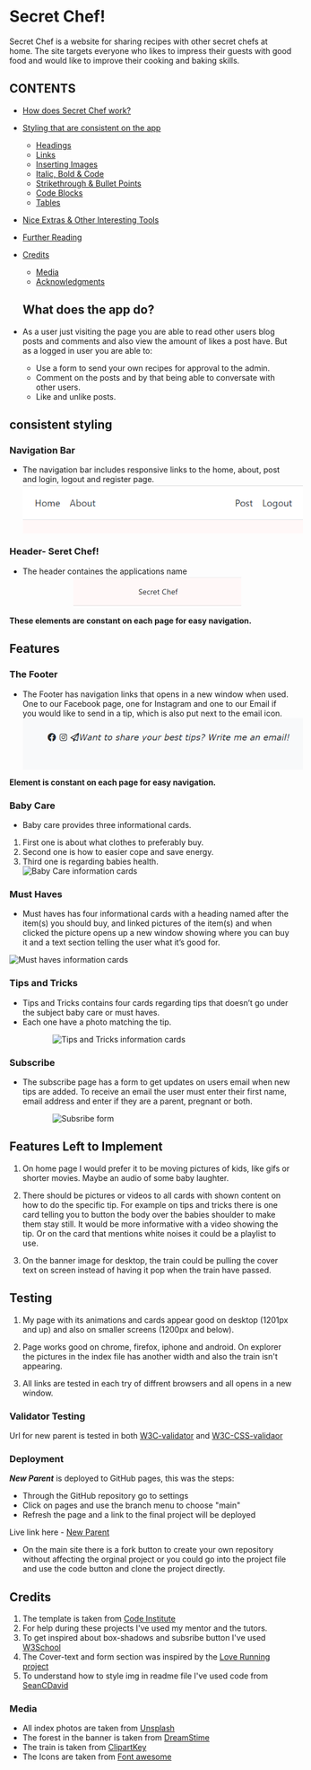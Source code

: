 # Secret Chef!

Secret Chef is a website for sharing recipes with other secret chefs at home. The site targets everyone who likes to impress their guests with good food and would like to improve their cooking and baking skills.

## CONTENTS

* [How does Secret Chef work?](#what-does-the-app-do)

* [Styling that are consistent on the app](#consistent-styling)
  * [Headings](#headings)
  * [Links](#links)
  * [Inserting Images](#inserting-images)
  * [Italic, Bold & Code](#italic-bold-and-code)
  * [Strikethrough & Bullet Points](#strikethrough--bullet-points)
  * [Code Blocks](#code-blocks)
  * [Tables](#tables)
* [Nice Extras & Other Interesting Tools](#nice-extras--other-interesting-tools)
* [Further Reading](#further-reading)
* [Credits](#credits)
  * [Media](#media)
  * [Acknowledgments](#acknowledgments)

  ## What does the app do?
* As a user just visiting the page you are able to read other users blog posts and comments and also view the amount of likes a post have. But as a logged in user you are able to:
   * Use a form to send your own recipes for approval to the admin.
   * Comment on the posts and by that being able to conversate with other users.
   * Like and unlike posts.

## consistent styling 

### Navigation Bar

* The navigation bar includes responsive links to the home, about, post and login, logout and register page. 
<img
  src="assets/images/navigation-bar.png"
  alt="The Navbar" 
  title="The Navbar"
  style="display: block; margin: 0 auto; max-width: 500px">
  
### Header- Seret Chef!

* The header containes the applications name 
<img
  src="assets/images/header.png"
  alt="The Header" 
  title="The Header"
  style="display: block; margin: 0 auto; max-width: 300px">

**These elements are constant on each page for easy navigation.**


## Features

### The Footer

* The Footer has navigation links that opens in a new window when used. One to our Facebook page, one for Instagram and one to our Email if you would like to send in a tip, which is also put next to the email icon.
<img
  src="assets/images/footer.PNG"
  alt="The Footer" 
  title="The Footer"
  style="display: block; margin: 0 auto; max-width: 500px">

**Element is constant on each page for easy navigation.**

### Baby Care

* Baby care provides three informational cards. 

1. First one is about what clothes to preferably buy. 
2. Second one is how to easier cope and save energy. 
3. Third one is regarding babies health.
<img
  src="assets/images/baby-care.PNG"
  alt="Baby Care information cards" 
  title="Baby Care information cards"
  style="display: block; margin: 0 auto; max-width: 500px">

### Must Haves

* Must haves has four informational cards with a heading named after the item(s) you should buy, and linked pictures of the item(s) and when clicked the picture opens up a new window showing where you can buy it and a text section telling the user what it’s good for.

<img
  src="assets/images/must-haves.PNG"
  alt="Must haves information cards" 
  title="Must Haves information cards"
  style="display: block; margin: 0 auto; max-width: 350x">

### Tips and Tricks 

* Tips and Tricks contains four cards regarding tips that doesn’t go under the subject baby care or must haves. 
* Each one have a photo matching the tip.

<img 
src="assets/images/tips-and-tricks.PNG" 
alt="Tips and Tricks information cards" 
title="Tips and Tricks information cards"
style="display: block; margin: 0 auto; max-width: 350px">

### Subscribe

* The subscribe page has a form to get updates on users email when new tips are added. To receive an email the user must enter their first name, email address and enter if they are a parent, pregnant or both.

<img 
src="assets/images/subscribe-form.PNG" 
alt="Subsribe form" 
title="Subsribe form"
style="display: block; margin: 0 auto; max-width: 350px">

## Features Left to Implement

1. On home page I would prefer it to be moving pictures of kids, like gifs or shorter movies. Maybe an audio of some baby laughter.

2. There should be pictures or videos to all cards with shown content on how to do the specific tip. For example on tips and tricks there is one card telling you to button the body over the babies shoulder to make them stay still. It would be more informative with a video showing the tip. Or on the card that mentions white noises it could be a playlist to use.

3. On the banner image for desktop, the train could be pulling the cover text on screen instead of having it pop when the train have passed.

## Testing

1. My page with its animations and cards appear good on desktop (1201px and up) and also on smaller screens (1200px and below). 

2. Page works good on chrome, firefox, iphone and android. On explorer the pictures in the index file has another width and also the train isn't appearing.

3. All links are tested in each try of diffrent browsers and all opens in a new window.

### Validator Testing

Url for new parent is tested in both [W3C-validator](https://validator.w3.org/) and [W3C-CSS-validaor](http://jigsaw.w3.org/css-validator/validator?lang=sv&profile=css3svg&uri=https%3A%2F%2Fohdamnitsnikki.github.io%2Fnew-parent%2F&usermedium=all&vextwarning=&warning=1)

### Deployment 

**_New Parent_** is deployed to GitHub pages, this was the steps:
* Through the GitHub repository go to settings
* Click on pages and use the branch menu to choose "main"
* Refresh the page and a link to the final project will be deployed

Live link here - [New Parent](https://ohdamnitsnikki.github.io/new-parent/)

* On the main site there is a fork button to create your own repository without affecting the orginal project or you could go into the project file and use the code button and clone the project directly.

## Credits

1. The template is taken from [Code Institute](https://github.com/Code-Institute-Org/gitpod-full-template)
2. For help during these projects I've used my mentor and the tutors.
3. To get inspired about box-shadows and subsribe button I've used [W3School](https://www.w3schools.com/)
4. The Cover-text and form section was inspired by the [Love Running project](https://code-institute-org.github.io/love-running-2.0/index.html)
5. To understand how to style img in readme file I've used code from [SeanCDavid](https://www.seancdavis.com/posts/three-ways-to-add-image-to-github-readme/)

### Media

* All index photos are taken from [Unsplash](https://unsplash.com/) 
* The forest in the banner is taken from [DreamStime](https://thumbs.dreamstime.com/b/cartoon-forest-landscape-stones-hand-draw-illustration-135774982.jpg)
* The train is taken from [ClipartKey](https://www.clipartkey.com/search/toy-train/)
* The Icons are taken from [Font awesome](https://fontawesome.com/icons)

